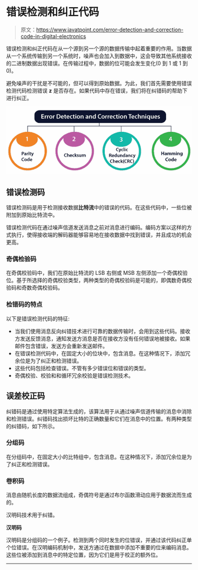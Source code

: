 # 错误检测和纠正代码

> 原文：<https://www.javatpoint.com/error-detection-and-correction-code-in-digital-electronics>

错误检测和纠正代码在从一个源到另一个源的数据传输中起着重要的作用。当数据从一个系统传输到另一个系统时，噪声也会加入到数据中，这会导致其他系统接收的二进制数据出现错误。在传输过程中，数据的位可能会发生变化(0 到 1 或 1 到 0)。

避免噪声的干扰是不可能的，但可以得到原始数据。为此，我们首先需要使用错误检测代码检测错误 **z** 是否存在。如果代码中存在错误，我们将在纠错码的帮助下进行纠正。

![Error Detection and Correction Code](img/aab01aeab02667576e4177b76fa9735d.png)

## 错误检测码

错误检测码是用于检测接收数据**比特流**中的错误的代码。在这些代码中，一些位被附加到原始比特流中。

错误检测代码在通过噪声信道发送消息之前对消息进行编码。编码方案以这样的方式执行，使得接收端的解码器能够容易地在接收数据中找到错误，并且成功的机会更高。

### 奇偶检验码

在奇偶校验码中，我们在原始比特流的 LSB 右侧或 MSB 左侧添加一个奇偶校验位。基于所选择的奇偶校验类型，两种类型的奇偶校验码是可能的，即偶数奇偶校验码和奇数奇偶校验码。

### 检错码的特点

以下是错误检测代码的特征:

*   当我们使用消息反向纠错技术进行可靠的数据传输时，会用到这些代码。接收方发送反馈消息，通知发送方消息是否在接收方没有任何错误地被接收。如果邮件包含错误，发送方会重新发送邮件。
*   在错误检测代码中，在固定大小的位块中，包含消息。在这种情况下，添加冗余位是为了纠正和检测错误。
*   这些代码包括检查错误。不管有多少错误位和错误的类型。
*   奇偶校验、校验和和循环冗余校验是错误检测技术。

## 误差校正码

纠错码是通过使用特定算法生成的，该算法用于从通过噪声信道传输的消息中消除和检测错误。纠错码找出损坏比特的正确数量和它们在消息中的位置。有两种类型的纠错码，如下所示。

### 分组码

在分组码中，在固定大小的比特组中，包含消息。在这种情况下，添加冗余位是为了纠正和检测错误。

### 卷积码

消息由随机长度的数据流组成，奇偶符号是通过布尔函数滑动应用于数据流而生成的。

汉明码技术用于纠错。

**汉明码**

汉明码是分组码的一个例子。检测到两个同时发生的位错误，并通过该代码纠正单个位错误。在汉明编码机制中，发送方通过在数据中添加不重要的位来编码消息。这些位被添加到消息中的特定位置，因为它们是用于校正的额外位。

* * *
